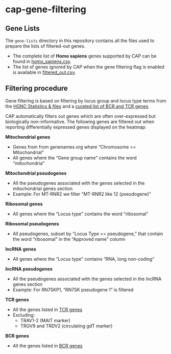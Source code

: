 # cap-gene-filtering

## Gene Lists

The `gene-lists` directory in this repository contains all the files used to prepare the lists of filtered-out genes. 

- The complete list of **Homo sapiens** genes supported by CAP can be found in [homo_sapiens.csv](gene-lists/homo_sapiens.csv).
- The list of genes ignored by CAP when the gene filtering flag is enabled is available in [filtered_out.csv](gene-lists/filtered_out.csv). 

## Filtering procedure

Gene filtering is based on filtering by locus group and locus type terms from the [HGNC Statistics & files](https://www.genenames.org/download/statistics-and-files/) and a [curated list of BCR and TCR genes](https://github.com/nealpsmith/neals_python_functions/tree/master/neals_python_functions/analysis/db).


CAP automatically filters out genes which are often over-expressed but biologically non-informative. The following genes are filtered out when reporting differentially expressed genes displayed on the heatmap:


**Mitochondrial genes**
- Genes from from genenames.org where “Chromosome == Mitochondrial”
- All genes where the “Gene group name” contains the word “mitochondria”
  
**Mitochondrial pseudogenes**
- All the pseudogenes associated with the genes selected in the mitochondrial genes section
- Example: For MT-RNR2 we filter “MT-RNR2 like 12 (pseudogene)”
  
**Ribosomal genes**
- All genes where the “Locus type” contains the word “ribosomal”
  
**Ribosomal pseudogenes**
- All pseudogenes, subset by “Locus Type == pseudogene,” that contain the word “ribosomal” in the “Approved name” column

**lncRNA genes**
- All genes where the “Locus type” contains “RNA, long non-coding”

**lncRNA pseudogenes**
- All the pseudogenes associated with the genes selected in the lncRNA genes section
- Example: For RN7SKP1, “RN7SK pseudogene 1” is filtered

**TCR genes**
- All the genes listed in [TCR genes](https://github.com/nealpsmith/neals_python_functions/blob/master/neals_python_functions/analysis/db/tcr_genes.tsv)  
- Excluding:
	- TRAV1-2 (MAIT marker)
	- TRGV9 and TRDV2 (circulating gdT marker)

**BCR genes**
- All the genes listed in [BCR genes](https://github.com/nealpsmith/neals_python_functions/blob/master/neals_python_functions/analysis/db/bcr_genes.tsv) 
